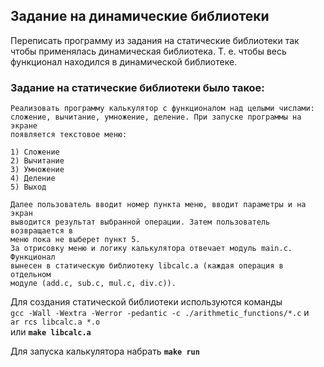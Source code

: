 ## Задание на динамические библиотеки  

Переписать программу из задания на статические библиотеки так чтобы
применялась динамическая библиотека. Т. е. чтобы весь функционал
находился в динамической библиотеке.  
   

### Задание на статические библиотеки было такое:   
```  
Реализовать программу калькулятор с функционалом над целыми числами:
сложение, вычитание, умножение, деление. При запуске программы на экране
появляется текстовое меню:

1) Сложение
2) Вычитание
3) Умножение
4) Деление
5) Выход  
  
Далее пользователь вводит номер пункта меню, вводит параметры и на экран
выводится результат выбранной операции. Затем пользователь возвращается в
меню пока не выберет пункт 5.
За отрисовку меню и логику калькулятора отвечает модуль main.c. Функционал
вынесен в статическую библиотеку libcalc.a (каждая операция в отдельном
модуле (add.c, sub.c, mul.c, div.c)).
```  
  
Для создания статической библиотеки используются команды   
`gcc -Wall -Wextra -Werror -pedantic -c ./arithmetic_functions/*.c` и  
`ar rcs libcalc.a *.o`  
или **`make libcalc.a`**

Для запуска калькулятора набрать **`make run`**